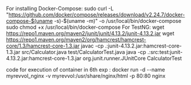 For installing Docker-Compose:
sudo curl -L "https://github.com/docker/compose/releases/download/v2.24.7/docker-compose-$(uname -s)-$(uname -m)" -o /usr/local/bin/docker-compose
sudo chmod +x /usr/local/bin/docker-compose
For TestNG:
wget https://repo1.maven.org/maven2/junit/junit/4.13.2/junit-4.13.2.jar
wget https://repo1.maven.org/maven2/org/hamcrest/hamcrest-core/1.3/hamcrest-core-1.3.jar
javac -cp .:junit-4.13.2.jar:hamcrest-core-1.3.jar src/Calculator.java test/CalculatorTest.java
java -cp .:src:test:junit-4.13.2.jar:hamcrest-core-1.3.jar org.junit.runner.JUnitCore CalculatorTest

code for execution of container in 6th exp :
docker run -d --name myrevvol_nginx -v myrevvol:/usr/share/nginx/html -p 80:80 nginx
